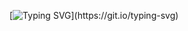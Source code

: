 <img href='./assets/giphy.gif'/>

[![Typing SVG](https://readme-typing-svg.herokuapp.com?font=ununtu&lines=Hi%2C+I'm+Emyle.+Dev+Front-end.)](https://git.io/typing-svg)

